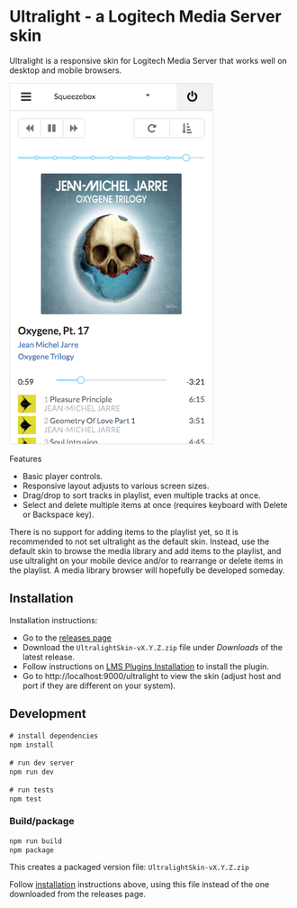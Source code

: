 # Ultralight - a Logitech Media Server skin

Ultralight is a responsive skin for Logitech Media Server that works well
on desktop and mobile browsers. 

![Ultralight](ultralight.png?raw=true "Ultralight")

Features

- Basic player controls.
- Responsive layout adjusts to various screen sizes.
- Drag/drop to sort tracks in playlist, even multiple tracks at once.
- Select and delete multiple items at once (requires keyboard with Delete or
  Backspace key).

There is no support for adding items to the playlist yet, so it is recommended
to not set ultralight as the default skin. Instead, use the default skin to
browse the media library and add items to the playlist, and use ultralight on
your mobile device and/or to rearrange or delete items in the playlist. A media
library browser will hopefully be developed someday.


## Installation

Installation instructions:

- Go to the [releases page](https://github.com/millerdev/lms-ultralight/releases)
- Download the `UltralightSkin-vX.Y.Z.zip` file under *Downloads* of the latest
  release.
- Follow instructions on [LMS Plugins Installation](http://wiki.slimdevices.com/index.php/Logitech_Media_Server_Plugins#Installation)
  to install the plugin.
- Go to http://localhost:9000/ultralight to view the skin (adjust host and port
  if they are different on your system).

## Development

```
# install dependencies
npm install

# run dev server
npm run dev

# run tests
npm test
```

### Build/package

```
npm run build
npm package
```

This creates a packaged version file: `UltralightSkin-vX.Y.Z.zip`

Follow [installation](#installation) instructions above, using this file instead
of the one downloaded from the releases page.
